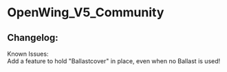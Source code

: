 # OpenWing_V5_Community

## Changelog:  

Known Issues:  
Add a feature to hold "Ballastcover" in place, even when no Ballast is used!